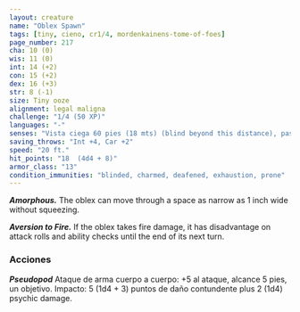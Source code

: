 ```yaml
---
layout: creature
name: "Oblex Spawn"
tags: [tiny, cieno, cr1/4, mordenkainens-tome-of-foes]
page_number: 217
cha: 10 (0)
wis: 11 (0)
int: 14 (+2)
con: 15 (+2)
dex: 16 (+3)
str: 8 (-1)
size: Tiny ooze
alignment: legal maligna
challenge: "1/4 (50 XP)"
languages: "-"
senses: "Vista ciega 60 pies (18 mts) (blind beyond this distance), passive Perception 12"
saving_throws: "Int +4, Car +2"
speed: "20 ft."
hit_points: "18  (4d4 + 8)"
armor_class: "13"
condition_immunities: "blinded, charmed, deafened, exhaustion, prone"
---
```


***Amorphous.*** The oblex can move through a space as narrow as 1 inch wide without squeezing.

***Aversion to Fire.*** If the oblex takes fire damage, it has disadvantage on attack rolls and ability checks until the end of its next turn.

### Acciones

***Pseudopod*** Ataque de arma cuerpo a cuerpo: +5 al ataque, alcance 5 pies, un objetivo. Impacto: 5 (1d4 + 3) puntos de daño contundente plus 2 (1d4) psychic damage.